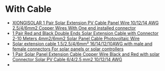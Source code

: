 # With Cable
- [XIONGISOLAR 1 Pair Solar Extension PV Cable Panel Wire 10/12/14 AWG 2.5/4/6mm2 Copper Wires With One end installed connector](https://www.aliexpress.us/item/3256806646294907.html)
- [1 Pair Red and Black Double Ends Solar Extension Cable with Connector 2-10 Meters 4mm2/6mm2 Solar Panel Cable Photovoltaic Wire](https://www.aliexpress.us/item/3256807022590498.html)
- [Solar extension cable 1.5/2.5/4/6mm² 16/14/12/10AWG with male and female connectors For solar panels or solar controllers](https://www.aliexpress.us/item/3256806141405822.html)
- [1 Pair Solar Panel Extension Cable Copper Wire Black and Red with solar Connector Solar PV Cable 6/4/2.5 mm2 10/12/14 AWG](https://www.aliexpress.us/item/3256806157199730.html)
- 
